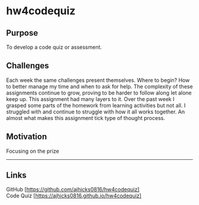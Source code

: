 # hw4codequiz

## Purpose
To develop a code quiz or assessment.

## Challenges
Each week the same challenges present themselves. Where to begin? How to better manage my time and when to ask for help. The complexity of these assignments continue to grow, proving to be harder to follow along let alone keep up. This assignment had many layers to it. Over the past week I grasped some parts of the homework from learning activities but not all. I struggled with and continue to struggle with how it all works together. An almost what makes this assignment tick type of thought process.

## Motivation
Focusing on the prize

---
## Links
GitHub [https://github.com/ajhicks0816/hw4codequiz]  
Code Quiz [https://ajhicks0816.github.io/hw4codequiz]

